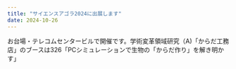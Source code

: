 ```yaml
---
title: "サイエンスアゴラ2024に出展します"
date: 2024-10-26
---
```


お台場・テレコムセンタービルで開催です。学術変革領域研究（A)「からだ工務店」のブースは326「PCシミュレーションで生物の「からだ作り」を解き明かす」
